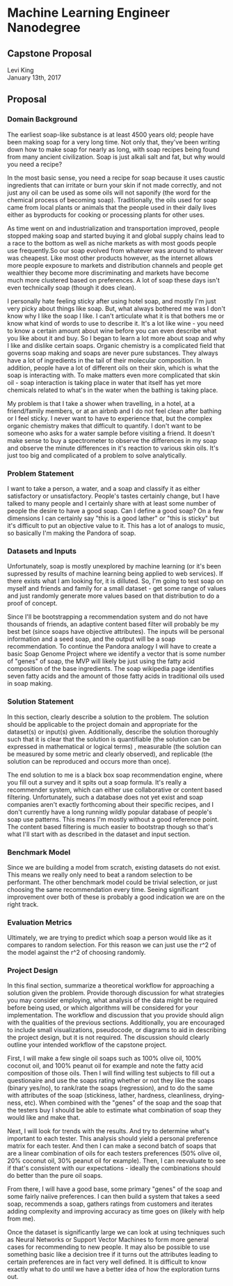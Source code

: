 # Machine Learning Engineer Nanodegree
## Capstone Proposal
Levi King  
January 13th, 2017

## Proposal

### Domain Background

The earliest soap-like substance is at least 4500 years old; people have been making soap for a very long time. Not only that, they've been writing down how to make soap for nearly as long, with soap recipes being found from many ancient civilization. Soap is just alkali salt and fat, but why would you need a recipe?

In the most basic sense, you need a recipe for soap because it uses caustic ingredients that can irritate or burn your skin if not made correctly, and not just any oil can be used as some oils will not saponify (the word for the chemical process of becoming soap). Traditionally, the oils used for soap came from local plants or animals that the people used in their daily lives either as byproducts for cooking or processing plants for other uses.

As time went on and industrialization and transportation improved, people stopped making soap and started buying it and global supply chains lead to a race to the bottom as well as niche markets as with most goods people use frequently.So our soap evolved from whatever was around to whatever was cheapest. Like most other products however, as the internet allows more people exposure to markets and distribution channels and people get wealthier they become more discriminating and markets have become much more clustered based on preferences. A lot of soap these days isn't even technically soap (though it does clean). 

I personally hate feeling sticky after using hotel soap, and mostly I'm just very picky about things like soap. But, what always bothered me was I don't know why I like the soap I like. I can't articulate what it is that bothers me or know what kind of words to use to describe it. It's a lot like wine - you need to know a certain amount about wine before you can even describe what you like about it and buy. So I began to learn a lot more about soap and why I like and dislike certain soaps. Organic chemistry is a complicated field that governs soap making and soaps are never pure substances. They always have a lot of ingredients in the tail of their molecular composition. In addition, people have a lot of different oils on their skin, which is what the soap is interacting with. To make matters even more complicated that skin oil - soap interaction is taking place in water that itself has yet more chemicals related to what's in the water when the bathing is taking place. 

My problem is that I take a shower when travelling, in a hotel, at a friend/family members, or at an airbnb and I do not feel clean after bathing or I feel sticky. I never want to have to experience that, but the complex organic chemistry makes that difficult to quantify. I don't want to be someone who asks for a water sample before visiting a friend. It doesn't make sense to buy a spectrometer to observe the differences in my soap and observe the minute differences in it's reaction to various skin oils. It's just too big and complicated of a problem to solve analytically. 

### Problem Statement

I want to take a person, a water, and a soap and classify it as either satisfactory or unsatisfactory. People's tastes certainly change, but I have talked to many people and I certainly share with at least some number of people the desire to have a good soap. Can I define a good soap? On a few dimensions I can certainly say "this is a good lather" or "this is sticky" but it's difficult to put an objective value to it. This has a lot of analogs to music, so basically I'm making the Pandora of soap.

### Datasets and Inputs

Unfortunately, soap is mostly unexplored by machine learning (or it's been supressed by results of machine learning being applied to web services). If there exists what I am looking for, it is dilluted. So, I'm going to test soap on myself and friends and family for a small dataset - get some range of values and just randomly generate more values based on that distribution to do a proof of concept.

Since I'll be bootstrapping a recommendation system and do not have thousands of friends, an adaptive content based filter will probably be my best bet (since soaps have objective attributes). The inputs will be personal information and a seed soap, and the output will be a soap recommendation. To continue the Pandora analogy I will have to create a basic Soap Genome Project where we identify a vector that is some number of "genes" of soap, the MVP will likely be just using the fatty acid composition of the base ingredients. The soap wikipedia page identifies seven fatty acids and the amount of those fatty acids in traditional oils used in soap making.

### Solution Statement

In this section, clearly describe a solution to the problem. The solution should be applicable to the project domain and appropriate for the dataset(s) or input(s) given. Additionally, describe the solution thoroughly such that it is clear that the solution is quantifiable (the solution can be expressed in mathematical or logical terms) , measurable (the solution can be measured by some metric and clearly observed), and replicable (the solution can be reproduced and occurs more than once).

The end solution to me is a black box soap recommendation engine, where you fill out a survey and it spits out a soap formula. It's really a recommender system, which can either use collaborative or content based filtering. Unfortunately, such a database does not yet exist and soap companies aren't exactly forthcoming about their specific recipes, and I don't currently have a long running wildly popular database of people's soap use patterns. This means I'm mostly without a good reference point. The content based filtering is much easier to bootstrap though so that's what I'll start with as described in the dataset and input section. 

### Benchmark Model

Since we are building a model from scratch, existing datasets do not exist. This means we really only need to beat a random selection to be performant. The other benchmark model could be trivial selection, or just choosing the same recommendation every time. Seeing significant improvement over both of these is probably a good indication we are on the right track.

### Evaluation Metrics

Ultimately, we are trying to predict which soap a person would like as it compares to random selection. For this reason we can just use the r^2 of the model against the r^2 of choosing randomly. 

### Project Design

In this final section, summarize a theoretical workflow for approaching a solution given the problem. Provide thorough discussion for what strategies you may consider employing, what analysis of the data might be required before being used, or which algorithms will be considered for your implementation. The workflow and discussion that you provide should align with the qualities of the previous sections. Additionally, you are encouraged to include small visualizations, pseudocode, or diagrams to aid in describing the project design, but it is not required. The discussion should clearly outline your intended workflow of the capstone project.

First, I will make a few single oil soaps such as 100% olive oil, 100% coconut oil, and 100% peanut oil for example and note the fatty acid composition of those oils. Then I will find willing test subjects to fill out a questionaire and use the soaps rating whether or not they like the soaps (binary yes/no), to rank/rate the soaps (regression), and to do the same with attributes of the soap (stickiness, lather, hardness, cleanliness, drying-ness, etc). When combined with the "genes" of the soap and the soap that the testers buy I should be able to estimate what combination of soap they would like and make that. 

Next, I will look for trends with the results. And try to determine what's important to each tester. This analysis should yield a personal preference matrix for each tester. And then I can make a second batch of soaps that are a linear combination of oils for each testers preferences (50% olive oil, 20% coconut oil, 30% peanut oil for example). Then, I can reevaluate to see if that's consistent with our expectations - ideally the combinations should do better than the pure oil soaps. 

From there, I will have a good base, some primary "genes" of the soap and some fairly naiive preferences. I can then build a system that takes a seed soap, recommends a soap, gathers ratings from customers and iterates adding complexity and improving accuracy as time goes on (likely with help from me). 

Once the dataset is significantly large we can look at using techniques such as Neural Networks or Support Vector Machines to form more general cases for recommending to new people. It may also be possible to use something basic like a decision tree if it turns out the attributes leading to certain preferences are in fact very well defined. It is difficult to know exactly what to do until we have a better idea of how the exploration turns out.
